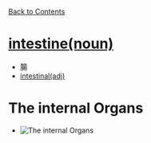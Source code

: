 ﻿[Back to Contents](../../README.md)


# [intestine(noun)](https://www.oxfordlearnersdictionaries.com/definition/english/intestine)
- 腸
- [intestinal(adj)](https://www.oxfordlearnersdictionaries.com/definition/english/intestinal)



# The internal Organs
- ![The internal Organs](https://www.oxfordlearnersdictionaries.com/media/english/fullsize/i/int/inter/internal_organs.png "Internal Organs")
